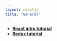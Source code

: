 ```yaml
---
layout: reactjs
title: "General"
---
```

- **[React intro tutorial](https://react.dev/learn)**
- **[Redux tutorial](https://redux.js.org/introduction/getting-started)**